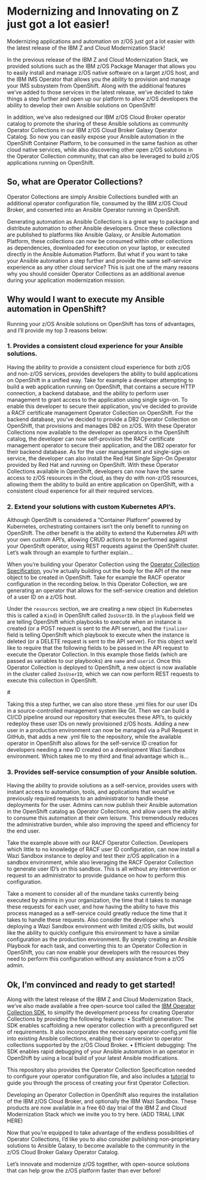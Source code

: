 # **Modernizing and Innovating on Z just got a lot easier!**

Modernizing applications and automation on z/OS just got a lot easier with the latest release of the IBM Z and Cloud Modernization Stack! 


In the previous release of the IBM Z and Cloud Modernization Stack, we provided solutions such as the IBM z/OS Package Manager that allows you to easily install and manage z/OS native software on a target z/OS host, and the IBM IMS Operator that allows you the ability to provision and manage your IMS subsystem from OpenShift. Along with the additional features we’ve added to those services in the latest release, we’ve decided to take things a step further and open up our platform to allow z/OS developers the ability to develop their own Ansible solutions on OpenShift! 

In addition, we’ve also redesigned our IBM z/OS Cloud Broker operator catalog to promote the sharing of these Ansible solutions as community Operator Collections in our IBM z/OS Cloud Broker Galaxy Operator Catalog. So now you can easily expose your Ansible automation in the OpenShift Container Platform, to be consumed in the same fashion as other cloud native services, while also discovering other open z/OS solutions in the Operator Collection community, that can also be leveraged to build z/OS applications running on OpenShift. 

## **So, what are Operator Collections?**

Operator Collections are simply Ansible Collections bundled with an additional operator configuration file, consumed by the IBM z/OS Cloud Broker, and converted into an Ansible Operator running in OpenShift. 

Generating automation as Ansible Collections is a great way to package and distribute automation to other Ansible developers. Once these collections are published to platforms like Ansible Galaxy, or Ansible Automation Platform, these collections can now be consumed within other collections as dependencies, downloaded for execution on your laptop, or executed directly in the Ansible Automation Platform. But what if you want to take your Ansible automation a step further and provide the same self-service experience as any other cloud service? This is just one of the many reasons why you should consider Operator Collections as an additional avenue during your application modernization mission.


## **Why would I want to execute my Ansible automation in OpenShift?**

Running your z/OS Ansible solutions on OpenShift has tons of advantages, and I’ll provide my top 3 reasons below:


### **1. Provides a consistent cloud experience for your Ansible solutions.**

Having the ability to provide a consistent cloud experience for both z/OS and non-z/OS services, provides developers the ability to build applications on OpenShift in a unified way. Take for example a developer attempting to build a web application running on OpenShift, that contains a secure HTTP connection, a backend database, and the ability to perform user management to grant access to the application using single sign-on. To enable this developer to secure their application, you’ve decided to provide a RACF certificate management Operator Collection on OpenShift. For the backend database, you’ve decided to provide a DB2 Operator Collection on OpenShift, that provisions and manages DB2 on z/OS. With these Operator Collections now available to the developer as operators in the OpenShift catalog, the developer can now self-provision the RACF certificate management operator to secure their application, and the DB2 operator for their backend database. As for the user management and single-sign on service, the developer can also install the Red Hat Single Sign-On Operator provided by Red Hat and running on OpenShift. With these Operator Collections available in OpenShift, developers can now have the same access to z/OS resources in the cloud, as they do with non-z/OS resources, allowing them the ability to build an entire application on OpenShift, with a consistent cloud experience for all their required services. 

### **2. Extend your solutions with custom Kubernetes API’s.**

Although OpenShift is considered a “Container Platform” powered by Kubernetes, orchestrating containers isn’t the only benefit to running on OpenShift. The other benefit is the ability to extend the Kubernetes API with your own custom API’s, allowing CRUD actions to be performed against your OpenShift operator, using REST requests against the OpenShift cluster. Let’s walk through an example to further explain…

When you’re building your Operator Collection using the [Operator Collection Specification][oc-spec], you’re actually building out the body for the API of the new object to be created in OpenShift. Take for example the RACF operator configuration in the recording below. In this Operator Collection, we are generating an operator that allows for the self-service creation and deletion of a user ID on a z/OS host. 


Under the `resources` section, we are creating a new object (in Kubernetes this is called a `Kind`) in OpenShift called `ZosUserID`. In the `playbook` field we are telling OpenShift which playbooks to execute when an instance is created (or a POST request is sent to the API server), and the `finalizer` field is telling OpenShift which playbook to execute when the instance is deleted (or a DELETE request is sent to the API server). For this object we’d like to require that the following fields to be passed in the API request to execute the Operator Collection. In this example those fields (which are passed as variables to our playbooks) are `name` and `userid`. Once this Operator Collection is deployed to OpenShift, a new object is now available in the cluster called `ZosUserID`, which we can now perform REST requests to execute this collection in OpenShift.

#[](./files/API_Recording.mov)

Taking this a step further, we can also store these .yml files for our user IDs in a source-controlled management system like Git. Then we can build a CI/CD pipeline around our repository that executes these API’s, to quickly redeploy these user IDs on newly provisioned z/OS hosts. Adding a new user in a production environment can now be managed via a Pull Request in GitHub, that adds a new .yml file to the repository, while the available operator in OpenShift also allows for the self-service ID creation for developers needing a new ID created on a development Wazi Sandbox environment. Which takes me to my third and final advantage which is…

### **3. Provides self-service consumption of your Ansible solution.**

Having the ability to provide solutions as a self-service, provides users with instant access to automation, tools, and applications that would’ve previously required requests to an administrator to handle these deployments for the user. Admins can now publish their Ansible automation in the OpenShift catalog as Operator Collections, and allow users the ability to consume this automation at their own leisure. This tremendously reduces the administrative burden, while also improving the speed and efficiency for the end user.  

Take the example above with our RACF Operator Collection. Developers which little to no knowledge of RACF user ID configuration, can now install a Wazi Sandbox instance to deploy and test their z/OS application in a sandbox environment, while also leveraging the RACF Operator Collection to generate user ID’s on this sandbox. This is all without any intervention or request to an administrator to provide guidance on how to perform this configuration.

Take a moment to consider all of the mundane tasks currently being executed by admins in your organization, the time that it takes to manage these requests for each user, and how having the ability to have this process managed as a self-service could greatly reduce the time that it takes to handle these requests. Also consider the developer who’s deploying a Wazi Sandbox environment with limited z/OS skills, but would like the ability to quickly configure this environment to have a similar configuration as the production environment. By simply creating an Ansible Playbook for each task, and converting this to an Operator Collection in OpenShift, you can now enable your developers with the resources they need to perform this configuration without any assistance from a z/OS admin.



## **Ok, I’m convinced and ready to get started!**

Along with the latest release of the IBM Z and Cloud Modernization Stack, we’ve also made available a free open-source tool called the [IBM Operator Collection SDK][oc-sdk], to simplify the development process for creating Operator Collections by providing the following features:
•	Scaffold generation: The SDK enables scaffolding a new operator collection with a preconfigured set of requirements. It also incorporates the necessary operator-config.yml file into existing Ansible collections, enabling their conversion to operator collections supported by the z/OS Cloud Broker.
•	Efficient debugging: The SDK enables rapid debugging of your Ansible automation in an operator in OpenShift by using a local build of your latest Ansible modifications.

This repository also provides the Operator Collection Specification needed to configure your operator configuration file, and also includes a [tutorial][oc-sdk-tutorial] to guide you through the process of creating your first Operator Collection.

Developing an Operator Collection in OpenShift also requires the installation of the IBM z/OS Cloud Broker, and optionally the IBM Wazi Sandbox. These products are now available in a free 60 day trial of the IBM Z and Cloud Modernization Stack which we invite you to try here. (ADD TRIAL LINK HERE)

Now that you’re equipped to take advantage of the endless possibilities of Operator Collections, I’d like you to also consider publishing non-proprietary solutions to Ansible Galaxy, to become available to the community in the z/OS Cloud Broker Galaxy Operator Catalog. 

Let’s innovate and modernize z/OS together, with open-source solutions that can help grow the z/OS platform faster than ever before!


[oc-sdk]:https://github.com/IBM/operator-collection-sdk
[oc-sdk-tutorial]:https://github.com/IBM/operator-collection-sdk/blob/main/docs/tutorial.md
[oc-spec]:https://github.com/IBM/operator-collection-sdk/blob/main/docs/spec.md
[example-operator]:https://github.com/IBM/operator-collection-sdk/tree/main/examples/racf-operator
